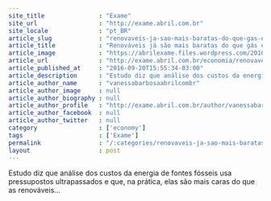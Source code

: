 ```yaml
---
site_title               : "Exame"
site_url                 : "http://exame.abril.com.br"
site_locale              : "pt_BR"
article_slug             : "renovaveis-ja-sao-mais-baratas-do-que-gas-e-carvao"
article_title            : "Renováveis já são mais baratas do que gás e carvão?"
article_image            : "https://abrilexame.files.wordpress.com/2016/09/size_960_16_9_contraste6.jpg?quality=70&strip=all&w=960"
article_url              : "http://exame.abril.com.br/economia/renovaveis-ja-sao-mais-baratas-que-gas-e-carvao/"
article_published_at     : "2016-09-20T15:55:34-03:00"
article_description      : "Estudo diz que análise dos custos da energia de fontes fósseis usa pressupostos ultrapassados ​​e que, na prática, elas são mais caras do que as renováveis..."
article_author_name      : "vanessabarbosaabrilcombr"
article_author_image     : null
article_author_biography : null
article_author_profile   : "http://exame.abril.com.br/author/vanessabarbosaabrilcombr/"
article_author_facebook  : null
article_author_twitter   : null
category                 : ['economy']
tags                     : ['Exame']
permalink                : "/:categories/renovaveis-ja-sao-mais-baratas-do-que-gas-e-carvao/"
layout                   : post
---
```


Estudo diz que análise dos custos da energia de fontes fósseis usa pressupostos ultrapassados ​​e que, na prática, elas são mais caras do que as renováveis...

